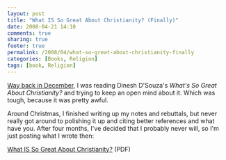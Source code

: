 ```yaml
---
layout: post
title: "What IS So Great About Christianity? (Finally)"
date: 2008-04-21 14:10
comments: true
sharing: true
footer: true
permalink: /2008/04/what-so-great-about-christianity-finally
categories: [Books, Religion]
tags: [book, Religion]
---
```

<a href="http://www.brockli.com/2007/12/what_is_so_great_about_christi.php">Way back in December</a>, I was reading Dinesh D'Souza's <i>What's So Great About Christianity?</i> and trying to keep an open mind about it.  Which was tough, because it was pretty awful.

Around Christmas, I finished writing up my notes and rebuttals, but never really got around to polishing it up and citing better references and what have you.  After four months, I've decided that I probably never will, so I'm just posting what I wrote then:

<form mt:asset-id="20" class="mt-enclosure mt-enclosure-file" style="display: inline;"><a href="http://www.brockli.com/docs/WhatISSoGreatAboutChristianity.pdf">What IS So Great About Christianity?</a> (PDF)</form>
